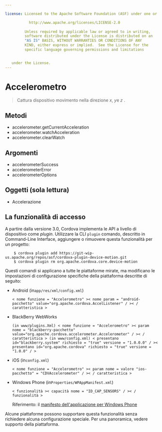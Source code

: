 ```yaml
---

license: Licensed to the Apache Software Foundation (ASF) under one or more contributor license agreements. See the NOTICE file distributed with this work for additional information regarding copyright ownership. The ASF licenses this file to you under the Apache License, Version 2.0 (the "License"); you may not use this file except in compliance with the License. You may obtain a copy of the License at

           http://www.apache.org/licenses/LICENSE-2.0
    
         Unless required by applicable law or agreed to in writing,
         software distributed under the License is distributed on an
         "AS IS" BASIS, WITHOUT WARRANTIES OR CONDITIONS OF ANY
         KIND, either express or implied.  See the License for the
         specific language governing permissions and limitations
    

   under the License.
---
```


# Accelerometro

> Cattura dispositivo movimento nella direzione *x*, *y*e *z* .

## Metodi

*   accelerometer.getCurrentAcceleration
*   accelerometer.watchAcceleration
*   accelerometer.clearWatch

## Argomenti

*   accelerometerSuccess
*   accelerometerError
*   accelerometerOptions

## Oggetti (sola lettura)

*   Accelerazione

## La funzionalità di accesso

A partire dalla versione 3.0, Cordova implementa le API a livello di dispositivo come *plugin*. Utilizzare la CLI `plugin` comando, descritto in Command-Line Interface, aggiungere o rimuovere questa funzionalità per un progetto:

        $ cordova plugin add https://git-wip-us.apache.org/repos/asf/cordova-plugin-device-motion.git
        $ cordova plugin rm org.apache.cordova.core.device-motion
    

Questi comandi si applicano a tutte le piattaforme mirate, ma modificano le impostazioni di configurazione specifiche della piattaforma descritte di seguito:

*   Android (in`app/res/xml/config.xml`)
    
        < nome funzione = "Accelerometro" >< nome param = "android-pacchetto" value="org.apache.cordova.AccelListener" / >< / caratteristica >
        

*   BlackBerry WebWorks
    
        (in www/plugins.Xml) < nome funzione = "Accelerometro" >< param nome = "blackberry-pacchetto" value="org.apache.cordova.accelerometer.Accelerometer" / >< / caratteristica > (in www/config.xml) < presentano id="blackberry.system" richiesto = "true" versione = "1.0.0.0" / >< presentano id="org.apache.cordova" richiesto = "true" versione = "1.0.0" / >
        

*   iOS (in`config.xml`)
    
        < nome funzione = "Accelerometro" >< param nome = valore "ios-pacchetto" = "CDVAccelerometer" / >< / caratteristica >
        

*   Windows Phone (in`Properties/WPAppManifest.xml`)
    
        < funzionalità >< capacità nome = "ID_CAP_SENSORS" / >< / funzionalità >
        
    
    Riferimento: il [manifesto dell'applicazione per Windows Phone][1]

 [1]: http://msdn.microsoft.com/en-us/library/ff769509%28v=vs.92%29.aspx

Alcune piattaforme possono supportare questa funzionalità senza richiedere alcuna configurazione speciale. Per una panoramica, vedere supporto della piattaforma.